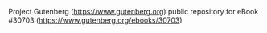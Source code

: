 Project Gutenberg (https://www.gutenberg.org) public repository for eBook #30703 (https://www.gutenberg.org/ebooks/30703)
